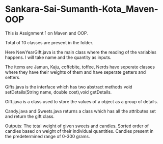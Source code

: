 # Sankara-Sai-Sumanth-Kota_Maven-OOP

This is Assignment 1 on Maven and OOP.

Total of 10 classes are present in the folder.

Here NewYearGift.java is the main class where the reading of the variables happens. I will take name and the quantity as inputs.

The items are Jamun, Kaju, coffebite, toffee, Nerds have seperate classes where they have their weights of them and have seperate getters and setters.

Gifts.java is the interface which has two abstract methods void setDetails(String name, double cost),void getDetails.

Gift.java is a class used to store the values of a object as a group of details.

Candy.java and Sweets.java returns a class which has all the attributes set and return the gift class.

Outputs: 
The total weight of given sweets and candies.
Sorted order of candies based on weight of their individual quantities.
Candies present in the predetermined range of 0-300 grams.
